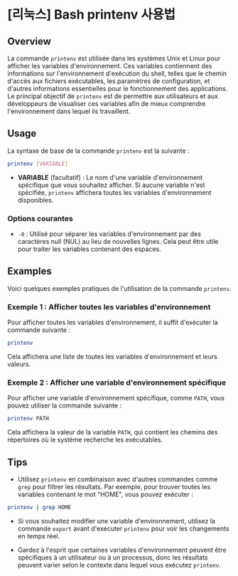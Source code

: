 # [리눅스] Bash printenv 사용법

## Overview
La commande `printenv` est utilisée dans les systèmes Unix et Linux pour afficher les variables d'environnement. Ces variables contiennent des informations sur l'environnement d'exécution du shell, telles que le chemin d'accès aux fichiers exécutables, les paramètres de configuration, et d'autres informations essentielles pour le fonctionnement des applications. Le principal objectif de `printenv` est de permettre aux utilisateurs et aux développeurs de visualiser ces variables afin de mieux comprendre l'environnement dans lequel ils travaillent.

## Usage
La syntaxe de base de la commande `printenv` est la suivante :

```bash
printenv [VARIABLE]
```

- **VARIABLE** (facultatif) : Le nom d'une variable d'environnement spécifique que vous souhaitez afficher. Si aucune variable n'est spécifiée, `printenv` affichera toutes les variables d'environnement disponibles.

### Options courantes
- `-0` : Utilisé pour séparer les variables d'environnement par des caractères null (NUL) au lieu de nouvelles lignes. Cela peut être utile pour traiter les variables contenant des espaces.

## Examples
Voici quelques exemples pratiques de l'utilisation de la commande `printenv`.

### Exemple 1 : Afficher toutes les variables d'environnement
Pour afficher toutes les variables d'environnement, il suffit d'exécuter la commande suivante :

```bash
printenv
```

Cela affichera une liste de toutes les variables d'environnement et leurs valeurs.

### Exemple 2 : Afficher une variable d'environnement spécifique
Pour afficher une variable d'environnement spécifique, comme `PATH`, vous pouvez utiliser la commande suivante :

```bash
printenv PATH
```

Cela affichera la valeur de la variable `PATH`, qui contient les chemins des répertoires où le système recherche les exécutables.

## Tips
- Utilisez `printenv` en combinaison avec d'autres commandes comme `grep` pour filtrer les résultats. Par exemple, pour trouver toutes les variables contenant le mot "HOME", vous pouvez exécuter :

```bash
printenv | grep HOME
```

- Si vous souhaitez modifier une variable d'environnement, utilisez la commande `export` avant d'exécuter `printenv` pour voir les changements en temps réel.

- Gardez à l'esprit que certaines variables d'environnement peuvent être spécifiques à un utilisateur ou à un processus, donc les résultats peuvent varier selon le contexte dans lequel vous exécutez `printenv`.